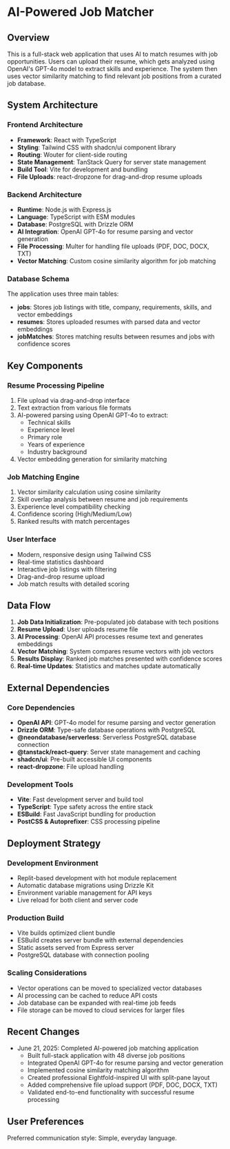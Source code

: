 # AI-Powered Job Matcher

## Overview

This is a full-stack web application that uses AI to match resumes with job opportunities. Users can upload their resume, which gets analyzed using OpenAI's GPT-4o model to extract skills and experience. The system then uses vector similarity matching to find relevant job positions from a curated job database.

## System Architecture

### Frontend Architecture
- **Framework**: React with TypeScript
- **Styling**: Tailwind CSS with shadcn/ui component library
- **Routing**: Wouter for client-side routing
- **State Management**: TanStack Query for server state management
- **Build Tool**: Vite for development and bundling
- **File Uploads**: react-dropzone for drag-and-drop resume uploads

### Backend Architecture
- **Runtime**: Node.js with Express.js
- **Language**: TypeScript with ESM modules
- **Database**: PostgreSQL with Drizzle ORM
- **AI Integration**: OpenAI GPT-4o for resume parsing and vector generation
- **File Processing**: Multer for handling file uploads (PDF, DOC, DOCX, TXT)
- **Vector Matching**: Custom cosine similarity algorithm for job matching

### Database Schema
The application uses three main tables:
- **jobs**: Stores job listings with title, company, requirements, skills, and vector embeddings
- **resumes**: Stores uploaded resumes with parsed data and vector embeddings
- **jobMatches**: Stores matching results between resumes and jobs with confidence scores

## Key Components

### Resume Processing Pipeline
1. File upload via drag-and-drop interface
2. Text extraction from various file formats
3. AI-powered parsing using OpenAI GPT-4o to extract:
   - Technical skills
   - Experience level
   - Primary role
   - Years of experience
   - Industry background
4. Vector embedding generation for similarity matching

### Job Matching Engine
1. Vector similarity calculation using cosine similarity
2. Skill overlap analysis between resume and job requirements
3. Experience level compatibility checking
4. Confidence scoring (High/Medium/Low)
5. Ranked results with match percentages

### User Interface
- Modern, responsive design using Tailwind CSS
- Real-time statistics dashboard
- Interactive job listings with filtering
- Drag-and-drop resume upload
- Job match results with detailed scoring

## Data Flow

1. **Job Data Initialization**: Pre-populated job database with tech positions
2. **Resume Upload**: User uploads resume file
3. **AI Processing**: OpenAI API processes resume text and generates embeddings
4. **Vector Matching**: System compares resume vectors with job vectors
5. **Results Display**: Ranked job matches presented with confidence scores
6. **Real-time Updates**: Statistics and matches update automatically

## External Dependencies

### Core Dependencies
- **OpenAI API**: GPT-4o model for resume parsing and vector generation
- **Drizzle ORM**: Type-safe database operations with PostgreSQL
- **@neondatabase/serverless**: Serverless PostgreSQL database connection
- **@tanstack/react-query**: Server state management and caching
- **shadcn/ui**: Pre-built accessible UI components
- **react-dropzone**: File upload handling

### Development Tools
- **Vite**: Fast development server and build tool
- **TypeScript**: Type safety across the entire stack
- **ESBuild**: Fast JavaScript bundling for production
- **PostCSS & Autoprefixer**: CSS processing pipeline

## Deployment Strategy

### Development Environment
- Replit-based development with hot module replacement
- Automatic database migrations using Drizzle Kit
- Environment variable management for API keys
- Live reload for both client and server code

### Production Build
- Vite builds optimized client bundle
- ESBuild creates server bundle with external dependencies
- Static assets served from Express server
- PostgreSQL database with connection pooling

### Scaling Considerations
- Vector operations can be moved to specialized vector databases
- AI processing can be cached to reduce API costs
- Job database can be expanded with real-time job feeds
- File storage can be moved to cloud services for larger files

## Recent Changes
- June 21, 2025: Completed AI-powered job matching application
  - Built full-stack application with 48 diverse job positions
  - Integrated OpenAI GPT-4o for resume parsing and vector generation
  - Implemented cosine similarity matching algorithm
  - Created professional Eightfold-inspired UI with split-pane layout
  - Added comprehensive file upload support (PDF, DOC, DOCX, TXT)
  - Validated end-to-end functionality with successful resume processing

## User Preferences

Preferred communication style: Simple, everyday language.